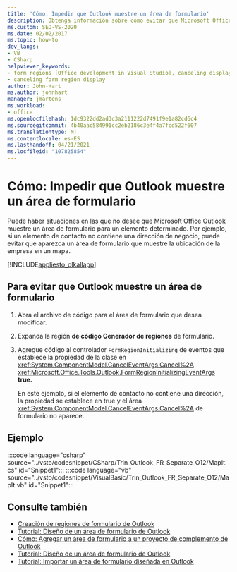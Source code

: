 ```yaml
---
title: 'Cómo: Impedir que Outlook muestre un área de formulario'
description: Obtenga información sobre cómo evitar que Microsoft Office Outlook muestre un área de formulario para un elemento determinado.
ms.custom: SEO-VS-2020
ms.date: 02/02/2017
ms.topic: how-to
dev_langs:
- VB
- CSharp
helpviewer_keywords:
- form regions [Office development in Visual Studio], canceling display
- canceling form region display
author: John-Hart
ms.author: johnhart
manager: jmartens
ms.workload:
- office
ms.openlocfilehash: 1dc9322dd2ad3c3a2111222d7491f9e1a82cd6c4
ms.sourcegitcommit: 4b40aac584991cc2eb2186c3e4f4a7fcd522f607
ms.translationtype: MT
ms.contentlocale: es-ES
ms.lasthandoff: 04/21/2021
ms.locfileid: "107825854"
---
```

# <a name="how-to-prevent-outlook-from-displaying-a-form-region"></a>Cómo: Impedir que Outlook muestre un área de formulario
  Puede haber situaciones en las que no desee que Microsoft Office Outlook muestre un área de formulario para un elemento determinado. Por ejemplo, si un elemento de contacto no contiene una dirección de negocio, puede evitar que aparezca un área de formulario que muestre la ubicación de la empresa en un mapa.

 [!INCLUDE[appliesto_olkallapp](../vsto/includes/appliesto-olkallapp-md.md)]

## <a name="to-prevent-outlook-from-displaying-a-form-region"></a>Para evitar que Outlook muestre un área de formulario

1. Abra el archivo de código para el área de formulario que desea modificar.

2. Expanda la región **de código Generador de regiones** de formulario.

3. Agregue código al controlador `FormRegionInitializing` de eventos que establece la propiedad de la clase en <xref:System.ComponentModel.CancelEventArgs.Cancel%2A> <xref:Microsoft.Office.Tools.Outlook.FormRegionInitializingEventArgs> **true.**

   En este ejemplo, si el elemento de contacto no contiene una dirección, la propiedad se establece en true y el área <xref:System.ComponentModel.CancelEventArgs.Cancel%2A> de formulario no aparece. 

## <a name="example"></a>Ejemplo
 :::code language="csharp" source="../vsto/codesnippet/CSharp/Trin_Outlook_FR_Separate_O12/MapIt.cs" id="Snippet1":::
 :::code language="vb" source="../vsto/codesnippet/VisualBasic/Trin_Outlook_FR_Separate_O12/MapIt.vb" id="Snippet1":::


## <a name="see-also"></a>Consulte también
- [Creación de regiones de formulario de Outlook](../vsto/creating-outlook-form-regions.md)
- [Tutorial: Diseño de un área de formulario de Outlook](../vsto/walkthrough-designing-an-outlook-form-region.md)
- [Cómo: Agregar un área de formulario a un proyecto de complemento de Outlook](../vsto/how-to-add-a-form-region-to-an-outlook-add-in-project.md)
- [Tutorial: Diseño de un área de formulario de Outlook](../vsto/walkthrough-designing-an-outlook-form-region.md)
- [Tutorial: Importar un área de formulario diseñada en Outlook](../vsto/walkthrough-importing-a-form-region-that-is-designed-in-outlook.md)
